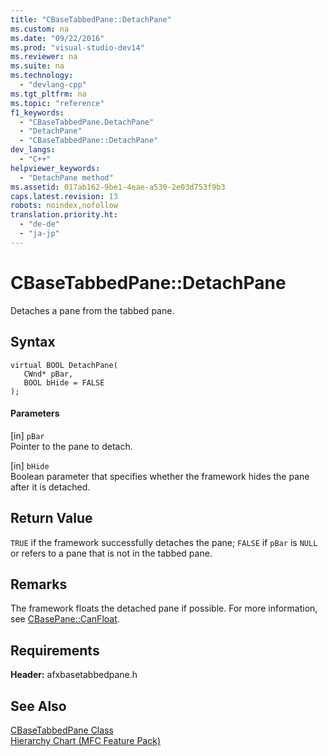 ```yaml
---
title: "CBaseTabbedPane::DetachPane"
ms.custom: na
ms.date: "09/22/2016"
ms.prod: "visual-studio-dev14"
ms.reviewer: na
ms.suite: na
ms.technology: 
  - "devlang-cpp"
ms.tgt_pltfrm: na
ms.topic: "reference"
f1_keywords: 
  - "CBaseTabbedPane.DetachPane"
  - "DetachPane"
  - "CBaseTabbedPane::DetachPane"
dev_langs: 
  - "C++"
helpviewer_keywords: 
  - "DetachPane method"
ms.assetid: 017ab162-9be1-4eae-a530-2e03d753f9b3
caps.latest.revision: 13
robots: noindex,nofollow
translation.priority.ht: 
  - "de-de"
  - "ja-jp"
---
```

# CBaseTabbedPane::DetachPane
Detaches a pane from the tabbed pane.  
  
## Syntax  
  
```  
virtual BOOL DetachPane(  
   CWnd* pBar,  
   BOOL bHide = FALSE  
);  
```  
  
#### Parameters  
 [in] `pBar`  
 Pointer to the pane to detach.  
  
 [in] `bHide`  
 Boolean parameter that specifies whether the framework hides the pane after it is detached.  
  
## Return Value  
 `TRUE` if the framework successfully detaches the pane; `FALSE` if `pBar` is `NULL` or refers to a pane that is not in the tabbed pane.  
  
## Remarks  
 The framework floats the detached pane if possible. For more information, see [CBasePane::CanFloat](../vs140/cbasepane--canfloat.md).  
  
## Requirements  
 **Header:** afxbasetabbedpane.h  
  
## See Also  
 [CBaseTabbedPane Class](../vs140/cbasetabbedpane-class.md)   
 [Hierarchy Chart (MFC Feature Pack)](../vs140/hierarchy-chart.md)